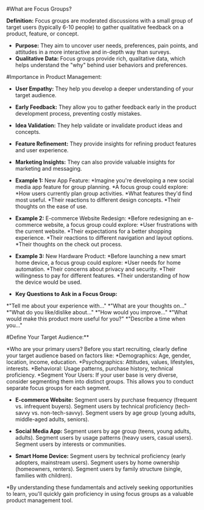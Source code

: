 #What are Focus Groups?

**Definition:** Focus groups are moderated discussions with a small group of target users (typically 6-10 people) to gather qualitative feedback on a product, feature, or concept.
* **Purpose:** They aim to uncover user needs, preferences, pain points, and attitudes in a more interactive and in-depth way than surveys.
* **Qualitative Data:** Focus groups provide rich, qualitative data, which helps understand the "why" behind user behaviors and preferences.

#Importance in Product Management:

* **User Empathy:** They help you develop a deeper understanding of your target audience.
* **Early Feedback:** They allow you to gather feedback early in the product development process, preventing costly mistakes.
* **Idea Validation:** They help validate or invalidate product ideas and concepts.
* **Feature Refinement:** They provide insights for refining product features and user experience.
* **Marketing Insights:** They can also provide valuable insights for marketing and messaging.

* **Example 1:** New App Feature:
*Imagine you're developing a new social media app feature for group planning.
*A focus group could explore:
*How users currently plan group activities.
*What features they'd find most useful.
*Their reactions to different design concepts.
*Their thoughts on the ease of use.

* **Example 2:** E-commerce Website Redesign:
*Before redesigning an e-commerce website, a focus group could explore:
*User frustrations with the current website.
*Their expectations for a better shopping experience.
*Their reactions to different navigation and layout options.
*Their thoughts on the check out process.

* **Example 3:** New Hardware Product:
*Before launching a new smart home device, a focus group could explore:
*User needs for home automation.
*Their concerns about privacy and security.
*Their willingness to pay for different features.
*Their understanding of how the device would be used.

* **Key Questions to Ask in a Focus Group:**

*"Tell me about your experience with..."
*"What are your thoughts on..."
*"What do you like/dislike about..."
*"How would you improve..."
*"What would make this product more useful for you?"
*"Describe a time when you..."

#Define Your Target Audience:**

*Who are your primary users? Before you start recruiting, clearly define your target audience based on factors like:
*Demographics: Age, gender, location, income, education.
*Psychographics: Attitudes, values, lifestyles, interests.
*Behavioral: Usage patterns, purchase history, technical proficiency.
*Segment Your Users: If your user base is very diverse, consider segmenting them into distinct groups. This allows you to conduct separate focus groups for each segment.

* **E-commerce Website:**
Segment users by purchase frequency (frequent vs. infrequent buyers).
Segment users by technical proficiency (tech-savvy vs. non-tech-savvy).
Segment users by age group (young adults, middle-aged adults, seniors).

* **Social Media App:**
Segment users by age group (teens, young adults, adults).
Segment users by usage patterns (heavy users, casual users).   
Segment users by interests or communities.

* **Smart Home Device:**
Segment users by technical proficiency (early adopters, mainstream users).
Segment users by home ownership (homeowners, renters).
Segment users by family structure (single, families with children).

*By understanding these fundamentals and actively seeking opportunities to learn, you'll quickly gain proficiency in using focus groups as a valuable product management tool.
